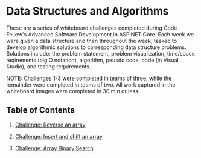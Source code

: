 # Data Structures and Algorithms
These are a series of whiteboard challenges completed during Code Fellow's Advanced Software Development in ASP.NET Core. Each week we were given a data structure and then throughout the week, tasked to develop algorithmic solutions to corresponding data structure problems. Solutions include: the problem statement, problem visualization, time/space reqirements (big O notation), algorithm, peusdo code, code (in Visual Studio), and testing requirements.

NOTE: Challenges 1-3 were completed in teams of three, while the remainder were completed in teams of two. All work captured in the whiteboard images were completed in 30 min or less. 

## Table of Contents

1. [Challenge: Reverse an array](Challenges/reverseArray)

2. [Challenge: Insert and shift an array](Challenges/ArrayShift)

3. [Challenge: Array Binary Search](Challenges/BinarySearch)

